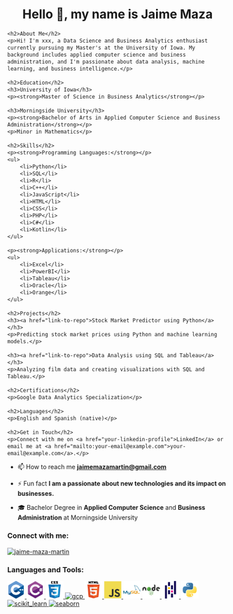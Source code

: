 <h1 align="center">Hello 👋, my name is Jaime Maza</h1>


    <h2>About Me</h2>
    <p>Hi! I'm xxx, a Data Science and Business Analytics enthusiast currently pursuing my Master's at the University of Iowa. My background includes applied computer science and business administration, and I'm passionate about data analysis, machine learning, and business intelligence.</p>

    <h2>Education</h2>
    <h3>University of Iowa</h3>
    <p><strong>Master of Science in Business Analytics</strong></p>

    <h3>Morningside University</h3>
    <p><strong>Bachelor of Arts in Applied Computer Science and Business Administration</strong></p>
    <p>Minor in Mathematics</p>

    <h2>Skills</h2>
    <p><strong>Programming Languages:</strong></p>
    <ul>
        <li>Python</li>
        <li>SQL</li>
        <li>R</li>
        <li>C++</li>
        <li>JavaScript</li>
        <li>HTML</li>
        <li>CSS</li>
        <li>PHP</li>
        <li>C#</li>
        <li>Kotlin</li>
    </ul>

    <p><strong>Applications:</strong></p>
    <ul>
        <li>Excel</li>
        <li>PowerBI</li>
        <li>Tableau</li>
        <li>Oracle</li>
        <li>Orange</li>
    </ul>

    <h2>Projects</h2>
    <h3><a href="link-to-repo">Stock Market Predictor using Python</a></h3>
    <p>Predicting stock market prices using Python and machine learning models.</p>

    <h3><a href="link-to-repo">Data Analysis using SQL and Tableau</a></h3>
    <p>Analyzing film data and creating visualizations with SQL and Tableau.</p>

    <h2>Certifications</h2>
    <p>Google Data Analytics Specialization</p>

    <h2>Languages</h2>
    <p>English and Spanish (native)</p>

    <h2>Get in Touch</h2>
    <p>Connect with me on <a href="your-linkedin-profile">LinkedIn</a> or email me at <a href="mailto:your-email@example.com">your-email@example.com</a>.</p>


- 📫 How to reach me **jaimemazamartin@gmail.com**

- ⚡ Fun fact **I am a passionate about new technologies and its impact on businesses.**

- :mortar_board: Bachelor Degree in **Applied Computer Science** and **Business Administration** at Morningside University

<h3 align="left">Connect with me:</h3>
<p align="left">
<a href="https://linkedin.com/in/jaime-maza-martin" target="blank"><img align="center" src="https://raw.githubusercontent.com/rahuldkjain/github-profile-readme-generator/master/src/images/icons/Social/linked-in-alt.svg" alt="jaime-maza-martin" height="30" width="40" /></a>
</p>

<h3 align="left">Languages and Tools:</h3>
<p align="left"> <a href="https://www.w3schools.com/cpp/" target="_blank" rel="noreferrer"> <img src="https://raw.githubusercontent.com/devicons/devicon/master/icons/cplusplus/cplusplus-original.svg" alt="cplusplus" width="40" height="40"/> </a> <a href="https://www.w3schools.com/cs/" target="_blank" rel="noreferrer"> <img src="https://raw.githubusercontent.com/devicons/devicon/master/icons/csharp/csharp-original.svg" alt="csharp" width="40" height="40"/> </a> <a href="https://www.w3schools.com/css/" target="_blank" rel="noreferrer"> <img src="https://raw.githubusercontent.com/devicons/devicon/master/icons/css3/css3-original-wordmark.svg" alt="css3" width="40" height="40"/> </a> <a href="https://cloud.google.com" target="_blank" rel="noreferrer"> <img src="https://www.vectorlogo.zone/logos/google_cloud/google_cloud-icon.svg" alt="gcp" width="40" height="40"/> </a> <a href="https://www.w3.org/html/" target="_blank" rel="noreferrer"> <img src="https://raw.githubusercontent.com/devicons/devicon/master/icons/html5/html5-original-wordmark.svg" alt="html5" width="40" height="40"/> </a> <a href="https://developer.mozilla.org/en-US/docs/Web/JavaScript" target="_blank" rel="noreferrer"> <img src="https://raw.githubusercontent.com/devicons/devicon/master/icons/javascript/javascript-original.svg" alt="javascript" width="40" height="40"/> </a> <a href="https://www.mysql.com/" target="_blank" rel="noreferrer"> <img src="https://raw.githubusercontent.com/devicons/devicon/master/icons/mysql/mysql-original-wordmark.svg" alt="mysql" width="40" height="40"/> </a> <a href="https://nodejs.org" target="_blank" rel="noreferrer"> <img src="https://raw.githubusercontent.com/devicons/devicon/master/icons/nodejs/nodejs-original-wordmark.svg" alt="nodejs" width="40" height="40"/> </a> <a href="https://pandas.pydata.org/" target="_blank" rel="noreferrer"> <img src="https://raw.githubusercontent.com/devicons/devicon/2ae2a900d2f041da66e950e4d48052658d850630/icons/pandas/pandas-original.svg" alt="pandas" width="40" height="40"/> </a> <a href="https://www.python.org" target="_blank" rel="noreferrer"> <img src="https://raw.githubusercontent.com/devicons/devicon/master/icons/python/python-original.svg" alt="python" width="40" height="40"/> </a> <a href="https://scikit-learn.org/" target="_blank" rel="noreferrer"> <img src="https://upload.wikimedia.org/wikipedia/commons/0/05/Scikit_learn_logo_small.svg" alt="scikit_learn" width="40" height="40"/> </a> <a href="https://seaborn.pydata.org/" target="_blank" rel="noreferrer"> <img src="https://seaborn.pydata.org/_images/logo-mark-lightbg.svg" alt="seaborn" width="40" height="40"/> </a> </p>
